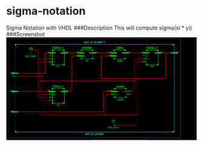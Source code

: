 # sigma-notation
Sigma Notation with VHDL
###Description
This will compute sigma(xi * yi)
###Screenshot
![alt text](https://github.com/NazaninTafreshi/sigma-notation/blob/master/schematic.PNG)
